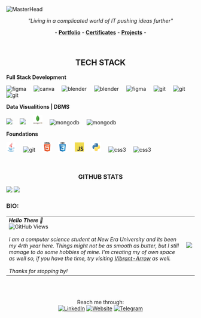 ![MasterHead](ReadMeAssets/VA_Banner.gif)

<p align="center"><i>"Living in a complicated world of IT pushing ideas further"</i></p>

<p align="center" >
- 
<a href="https://www.linkedin.com/in/vem-aiensi/"><strong>Portfolio</strong></a> -
<a href="https://www.linkedin.com/in/vem-aiensi/"><strong>Certificates</strong></a> -
<a href="https://www.linkedin.com/in/vem-aiensi/"><strong>Projects</strong></a> -

</p>

<br>

<h2 align="center" >TECH STACK</h2>

**Full Stack Development**

<p align="left" >
<img src="https://www.vectorlogo.zone/logos/figma/figma-icon.svg" alt="figma" width="5%"/> &nbsp &nbsp
  <img src="https://www.vectorlogo.zone/logos/canva/canva-icon.svg" alt="canva" width="5%"/> &nbsp &nbsp
  <img src="https://www.vectorlogo.zone/logos/blender/blender-icon.svg" alt="blender" width="5%"/> &nbsp &nbsp
  <img src="ReadMeAssets/svgator.svg" alt="blender" width="5%"/> &nbsp &nbsp
  <img src="https://www.vectorlogo.zone/logos/vitejsdev/vitejsdev-icon.svg" alt="figma" width="5%"/> &nbsp &nbsp
  <img src="https://www.vectorlogo.zone/logos/reactjs/reactjs-icon.svg" alt="git" width="5%"/> &nbsp &nbsp
  <img src="https://www.vectorlogo.zone/logos/nodejs/nodejs-icon.svg" alt="git" width="5%"/> &nbsp &nbsp
  <img src="https://www.vectorlogo.zone/logos/expressjs/expressjs-icon.svg" alt="git" width="5%"/> &nbsp &nbsp
</p>

**Data Visualitions | DBMS**

<p align="left" >
  <img src="https://img.icons8.com/?size=100&id=Ny0t2MYrJ70p&format=png&color=000000" width="5%"/> &nbsp &nbsp
  <img src="https://img.icons8.com/?size=100&id=9Kvi1p1F0tUo&format=png&color=000000"  width="5%"/> &nbsp &nbsp
  <img src="https://raw.githubusercontent.com/devicons/devicon/master/icons/mongodb/mongodb-original-wordmark.svg" alt="mongodb" width="5%"/>  &nbsp &nbsp
  <img src="https://www.vectorlogo.zone/logos/ibm_cloud/ibm_cloud-icon.svg" alt="mongodb" width="5%"/>  &nbsp &nbsp
  <img src="https://www.vectorlogo.zone/logos/postgresql/postgresql-icon.svg" alt="mongodb" width="5%"/>  &nbsp &nbsp

</p>

**Foundations**

<p align="left" >
  <img src="https://raw.githubusercontent.com/devicons/devicon/master/icons/java/java-original.svg" alt="java" width="5%"/>  &nbsp &nbsp
  <img src="https://www.vectorlogo.zone/logos/git-scm/git-scm-icon.svg" alt="git" width="5%"/> &nbsp &nbsp
  <img src="https://raw.githubusercontent.com/devicons/devicon/master/icons/html5/html5-original-wordmark.svg" alt="html5" width="5%"/>&nbsp &nbsp
  <img src="https://raw.githubusercontent.com/devicons/devicon/master/icons/css3/css3-original-wordmark.svg" alt="css3" width="5%"/> &nbsp &nbsp
  <img src="https://raw.githubusercontent.com/devicons/devicon/master/icons/javascript/javascript-original.svg" alt="javascript" width="5%"/>   &nbsp &nbsp
  <img src="https://raw.githubusercontent.com/devicons/devicon/master/icons/python/python-original.svg" alt="python" width="5%"/>   &nbsp &nbsp
  <img src="https://www.vectorlogo.zone/logos/jupyter/jupyter-icon.svg" alt="css3" width="5%"/> &nbsp &nbsp
  <img src="https://www.vectorlogo.zone/logos/php/php-icon.svg" alt="css3" width="5%"/> &nbsp &nbsp
</p>

<br>

<h3 align="center">GITHUB STATS</h3>

![](https://github-readme-stats.vercel.app/api?username=VemAiensi&theme=algolia&hide_border=false&show_icons=true&include_all_commits=false&count_private=false&card_width=450) ![](https://github-readme-streak-stats.herokuapp.com?user=VemAiensi&theme=algolia&hide_border=false&date_format=j%20M%5B%20Y%5D&card_width=400)
<br>

<h3>BIO:</h3>

|                                                                                                                                                                                                                                                                                                                                                                                                                                                                       |                          |
| --------------------------------------------------------------------------------------------------------------------------------------------------------------------------------------------------------------------------------------------------------------------------------------------------------------------------------------------------------------------------------------------------------------------------------------------------------------------- | ------------------------ |
| _**Hello There** 👋_ <br>![GitHub Views](https://komarev.com/ghpvc/?username=vemaiensi&color=00013E)<br><br>_I am a computer science student at New Era University and its been my 4rth year here. Things might not be as smooth as butter, but I still manage to do some hobbies of mine. I'm creating my of own space as well so, if you have the time, try visiting [Vibrant-Arrow](https://github.com/vibrant-arrow) as well._ <br><br> _Thanks for stopping by!_ | ![](ReadMeAssets/Me.gif) |

<br>
<br>

<p align="center">
    Reach me through:
    <br>
    <a href="https://www.linkedin.com/in/vem-aiensi/">
        <img src="https://img.shields.io/badge/linkedin-%230077B5.svg?style=for-the-badge&logo=linkedin&logoColor=white" alt="LinkedIn"></a>
    <a href="mailto: vem.aiensi@gmail.com">
        <img src="https://img.shields.io/badge/Gmail-D14836?style=for-the-badge&logo=gmail&logoColor=white" alt="Website"></a>
    <a href="https://t.me/Vinc3203">
        <img src="https://img.shields.io/badge/Telegram-2CA5E0?style=for-the-badge&logo=telegram&logoColor=white" alt="Telegram"></a>
</p>
